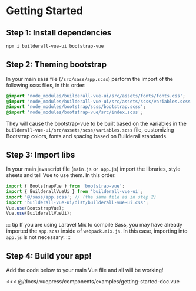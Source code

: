 # Getting Started


## Step 1: Install dependencies

```bash
npm i builderall-vue-ui bootstrap-vue
```

## Step 2: Theming bootstrap

In your main sass file (`/src/sass/app.scss`) perform the import of the following scss files, in this order:

```scss
@import 'node_modules/builderall-vue-ui/src/assets/fonts/fonts.css';
@import 'node_modules/builderall-vue-ui/src/assets/scss/variables.scss';
@import 'node_modules/bootstrap/scss/bootstrap.scss';
@import 'node_modules/bootstrap-vue/src/index.scss';
```

They will cause the bootstrap-vue to be built based on the variables in the `builderall-vue-ui/src/assets/scss/variables.scss` file, customizing Bootstrap colors, fonts and spacing based on Builderall standards.

## Step 3: Import libs

In your main javascript file (`main.js` or` app.js`) import the libraries, style sheets and tell Vue to use them. In this order.

```js
import { BootstrapVue } from 'bootstrap-vue';
import { BuilderallVueUi } from 'builderall-vue-ui';
import '@/sass/app.scss'; // (the same file as in step 2)
import 'builderall-vue-ui/dist/builderall-vue-ui.css';
Vue.use(BootstrapVue);
Vue.use(BuilderallVueUi);
```
::: tip
If you are using Laravel Mix to compile Sass, you may have already imported the `app.scss` inside of `webpack.mix.js`. In this case, importing into `app.js` is not necessary.
:::

## Step 4: Build your app!

Add the code below to your main Vue file and all will be working!

<SourceCode>
<<< @/docs/.vuepress/components/examples/getting-started-doc.vue
</SourceCode>